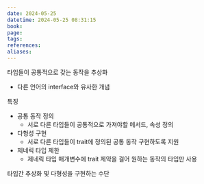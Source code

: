 ```yaml
---
date: 2024-05-25
datetime: 2024-05-25 08:31:15
book: 
page: 
tags: 
references: 
aliases:
---
```

타입들이 공통적으로 갖는 동작을 추상화
- 다른 언어의 interface와 유사한 개념

특징
- 공통 동작 정의
	- 서로 다른 타입들이 공통적으로 가져야할 메서드, 속성 정의
- 다형성 구현
	- 서로 다른 타입들이 trait에 정의된 공통 동작 구현하도록 지원
- 제네릭 타입 제한
	- 제네릭 타입 매개변수에 trait 제약을 걸어 원하는 동작의 타입만 사용

타입간 추상화 및 다형성을 구현하는 수단